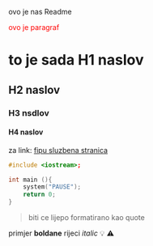 ovo je nas Readme

<p style="color:red">ovo je paragraf</p>

# to je sada H1 naslov
## H2 naslov
### H3 nsdlov
#### H4 naslov

za link:
[fipu sluzbena stranica](https://fipu.unipu.hr/)


```cpp
#include <iostream>;

int main (){
    system("PAUSE");
    return 0;
}
```
> biti ce lijepo formatirano kao quote

primjer **boldane** rijeci
*italic*
:bulb:
:warning: